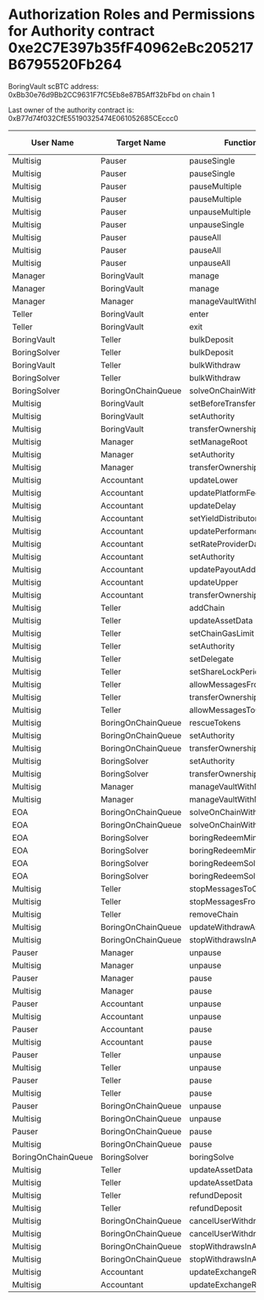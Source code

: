 # Authorization Roles and Permissions for Authority contract 0xe2C7E397b35fF40962eBc205217B6795520Fb264

BoringVault scBTC address: 0xBb30e76d9Bb2CC9631F7fC5Eb8e87B5Aff32bFbd on chain 1

Last owner of the authority contract is: 0xB77d74f032CfE55190325474E061052685CEccc0

| User Name | Target Name | Function Names | Function Signatures | User Address | Target Address |
|-----------|-------------|----------------|-------------------|--------------|----------------|
| Multisig | Pauser | pauseSingle | 0x6fa02012 | 0x8D3e2ede20B3Bbe781C88Bdaf472E1e265f38Db8 | 0x1047426B4927d1569FE0B99259Bd204165792e65 |
| Multisig | Pauser | pauseSingle | 0x6fa02012 | 0x7Ad69d482b56062b6e76D6e645FC5bFCB97C93b5 | 0x1047426B4927d1569FE0B99259Bd204165792e65 |
| Multisig | Pauser | pauseMultiple | 0x1414a737 | 0x8D3e2ede20B3Bbe781C88Bdaf472E1e265f38Db8 | 0x1047426B4927d1569FE0B99259Bd204165792e65 |
| Multisig | Pauser | pauseMultiple | 0x1414a737 | 0x7Ad69d482b56062b6e76D6e645FC5bFCB97C93b5 | 0x1047426B4927d1569FE0B99259Bd204165792e65 |
| Multisig | Pauser | unpauseMultiple | 0x2a578b95 | 0xB77d74f032CfE55190325474E061052685CEccc0 | 0x1047426B4927d1569FE0B99259Bd204165792e65 |
| Multisig | Pauser | unpauseSingle | 0x4ed1a7ed | 0xB77d74f032CfE55190325474E061052685CEccc0 | 0x1047426B4927d1569FE0B99259Bd204165792e65 |
| Multisig | Pauser | pauseAll | 0x595c6a67 | 0x8D3e2ede20B3Bbe781C88Bdaf472E1e265f38Db8 | 0x1047426B4927d1569FE0B99259Bd204165792e65 |
| Multisig | Pauser | pauseAll | 0x595c6a67 | 0x7Ad69d482b56062b6e76D6e645FC5bFCB97C93b5 | 0x1047426B4927d1569FE0B99259Bd204165792e65 |
| Multisig | Pauser | unpauseAll | 0x8a2ddd03 | 0xB77d74f032CfE55190325474E061052685CEccc0 | 0x1047426B4927d1569FE0B99259Bd204165792e65 |
| Manager | BoringVault | manage | 0x224d8703 | 0x5dA93667DCc58b71726aFC595f116A6F166F9aeD | 0xBb30e76d9Bb2CC9631F7fC5Eb8e87B5Aff32bFbd |
| Manager | BoringVault | manage | 0xf6e715d0 | 0x5dA93667DCc58b71726aFC595f116A6F166F9aeD | 0xBb30e76d9Bb2CC9631F7fC5Eb8e87B5Aff32bFbd |
| Manager | Manager | manageVaultWithMerkleVerification | 0x244b0f6a | 0x5dA93667DCc58b71726aFC595f116A6F166F9aeD | 0x5dA93667DCc58b71726aFC595f116A6F166F9aeD |
| Teller | BoringVault | enter | 0x39d6ba32 | 0xAce7DEFe3b94554f0704d8d00F69F273A0cFf079 | 0xBb30e76d9Bb2CC9631F7fC5Eb8e87B5Aff32bFbd |
| Teller | BoringVault | exit | 0x18457e61 | 0xAce7DEFe3b94554f0704d8d00F69F273A0cFf079 | 0xBb30e76d9Bb2CC9631F7fC5Eb8e87B5Aff32bFbd |
| BoringVault | Teller | bulkDeposit | 0x9d574420 | 0x309f25d839A2fe225E80210e110C99150Db98AAF | 0xAce7DEFe3b94554f0704d8d00F69F273A0cFf079 |
| BoringSolver | Teller | bulkDeposit | 0x9d574420 | 0x921bBB663A0164c9867e494B8E0331B84213a984 | 0xAce7DEFe3b94554f0704d8d00F69F273A0cFf079 |
| BoringVault | Teller | bulkWithdraw | 0x3e64ce99 | 0x309f25d839A2fe225E80210e110C99150Db98AAF | 0xAce7DEFe3b94554f0704d8d00F69F273A0cFf079 |
| BoringSolver | Teller | bulkWithdraw | 0x3e64ce99 | 0x921bBB663A0164c9867e494B8E0331B84213a984 | 0xAce7DEFe3b94554f0704d8d00F69F273A0cFf079 |
| BoringSolver | BoringOnChainQueue | solveOnChainWithdraws | 0x412638dc | 0x921bBB663A0164c9867e494B8E0331B84213a984 | 0x488000E6a0CfC32DCB3f37115e759aF50F55b48B |
| Multisig | BoringVault | setBeforeTransferHook | 0x8929565f | 0xB77d74f032CfE55190325474E061052685CEccc0 | 0xBb30e76d9Bb2CC9631F7fC5Eb8e87B5Aff32bFbd |
| Multisig | BoringVault | setAuthority | 0x7a9e5e4b | 0xB77d74f032CfE55190325474E061052685CEccc0 | 0xBb30e76d9Bb2CC9631F7fC5Eb8e87B5Aff32bFbd |
| Multisig | BoringVault | transferOwnership | 0xf2fde38b | 0xB77d74f032CfE55190325474E061052685CEccc0 | 0xBb30e76d9Bb2CC9631F7fC5Eb8e87B5Aff32bFbd |
| Multisig | Manager | setManageRoot | 0x21801a99 | 0xB77d74f032CfE55190325474E061052685CEccc0 | 0x5dA93667DCc58b71726aFC595f116A6F166F9aeD |
| Multisig | Manager | setAuthority | 0x7a9e5e4b | 0xB77d74f032CfE55190325474E061052685CEccc0 | 0x5dA93667DCc58b71726aFC595f116A6F166F9aeD |
| Multisig | Manager | transferOwnership | 0xf2fde38b | 0xB77d74f032CfE55190325474E061052685CEccc0 | 0x5dA93667DCc58b71726aFC595f116A6F166F9aeD |
| Multisig | Accountant | updateLower | 0x207ec0e7 | 0xB77d74f032CfE55190325474E061052685CEccc0 | 0xC1a2C650D2DcC8EAb3D8942477De71be52318Acb |
| Multisig | Accountant | updatePlatformFee | 0xafb06952 | 0xB77d74f032CfE55190325474E061052685CEccc0 | 0xC1a2C650D2DcC8EAb3D8942477De71be52318Acb |
| Multisig | Accountant | updateDelay | 0x6a054dc9 | 0xB77d74f032CfE55190325474E061052685CEccc0 | 0xC1a2C650D2DcC8EAb3D8942477De71be52318Acb |
| Multisig | Accountant | setYieldDistributor | 0x3038a60d | 0xB77d74f032CfE55190325474E061052685CEccc0 | 0xC1a2C650D2DcC8EAb3D8942477De71be52318Acb |
| Multisig | Accountant | updatePerformanceFee | 0x709ac1c3 | 0xB77d74f032CfE55190325474E061052685CEccc0 | 0xC1a2C650D2DcC8EAb3D8942477De71be52318Acb |
| Multisig | Accountant | setRateProviderData | 0x4d8be07e | 0xB77d74f032CfE55190325474E061052685CEccc0 | 0xC1a2C650D2DcC8EAb3D8942477De71be52318Acb |
| Multisig | Accountant | setAuthority | 0x7a9e5e4b | 0xB77d74f032CfE55190325474E061052685CEccc0 | 0xC1a2C650D2DcC8EAb3D8942477De71be52318Acb |
| Multisig | Accountant | updatePayoutAddress | 0x56200819 | 0xB77d74f032CfE55190325474E061052685CEccc0 | 0xC1a2C650D2DcC8EAb3D8942477De71be52318Acb |
| Multisig | Accountant | updateUpper | 0x634da58f | 0xB77d74f032CfE55190325474E061052685CEccc0 | 0xC1a2C650D2DcC8EAb3D8942477De71be52318Acb |
| Multisig | Accountant | transferOwnership | 0xf2fde38b | 0xB77d74f032CfE55190325474E061052685CEccc0 | 0xC1a2C650D2DcC8EAb3D8942477De71be52318Acb |
| Multisig | Teller | addChain | 0x34dafd6b | 0xB77d74f032CfE55190325474E061052685CEccc0 | 0xAce7DEFe3b94554f0704d8d00F69F273A0cFf079 |
| Multisig | Teller | updateAssetData | 0x8dfd8ba1 | 0xB77d74f032CfE55190325474E061052685CEccc0 | 0xAce7DEFe3b94554f0704d8d00F69F273A0cFf079 |
| Multisig | Teller | setChainGasLimit | 0x1568fc58 | 0xB77d74f032CfE55190325474E061052685CEccc0 | 0xAce7DEFe3b94554f0704d8d00F69F273A0cFf079 |
| Multisig | Teller | setAuthority | 0x7a9e5e4b | 0xB77d74f032CfE55190325474E061052685CEccc0 | 0xAce7DEFe3b94554f0704d8d00F69F273A0cFf079 |
| Multisig | Teller | setDelegate | 0xca5eb5e1 | 0xB77d74f032CfE55190325474E061052685CEccc0 | 0xAce7DEFe3b94554f0704d8d00F69F273A0cFf079 |
| Multisig | Teller | setShareLockPeriod | 0x12056e2d | 0xB77d74f032CfE55190325474E061052685CEccc0 | 0xAce7DEFe3b94554f0704d8d00F69F273A0cFf079 |
| Multisig | Teller | allowMessagesFromChain | 0x202eac57 | 0xB77d74f032CfE55190325474E061052685CEccc0 | 0xAce7DEFe3b94554f0704d8d00F69F273A0cFf079 |
| Multisig | Teller | transferOwnership | 0xf2fde38b | 0xB77d74f032CfE55190325474E061052685CEccc0 | 0xAce7DEFe3b94554f0704d8d00F69F273A0cFf079 |
| Multisig | Teller | allowMessagesToChain | 0xb5ba6182 | 0xB77d74f032CfE55190325474E061052685CEccc0 | 0xAce7DEFe3b94554f0704d8d00F69F273A0cFf079 |
| Multisig | BoringOnChainQueue | rescueTokens | 0x0bf6cab7 | 0xB77d74f032CfE55190325474E061052685CEccc0 | 0x488000E6a0CfC32DCB3f37115e759aF50F55b48B |
| Multisig | BoringOnChainQueue | setAuthority | 0x7a9e5e4b | 0xB77d74f032CfE55190325474E061052685CEccc0 | 0x488000E6a0CfC32DCB3f37115e759aF50F55b48B |
| Multisig | BoringOnChainQueue | transferOwnership | 0xf2fde38b | 0xB77d74f032CfE55190325474E061052685CEccc0 | 0x488000E6a0CfC32DCB3f37115e759aF50F55b48B |
| Multisig | BoringSolver | setAuthority | 0x7a9e5e4b | 0xB77d74f032CfE55190325474E061052685CEccc0 | 0x921bBB663A0164c9867e494B8E0331B84213a984 |
| Multisig | BoringSolver | transferOwnership | 0xf2fde38b | 0xB77d74f032CfE55190325474E061052685CEccc0 | 0x921bBB663A0164c9867e494B8E0331B84213a984 |
| Multisig | Manager | manageVaultWithMerkleVerification | 0x244b0f6a | 0x7Ad69d482b56062b6e76D6e645FC5bFCB97C93b5 | 0x5dA93667DCc58b71726aFC595f116A6F166F9aeD |
| Multisig | Manager | manageVaultWithMerkleVerification | 0x244b0f6a | 0x8D3e2ede20B3Bbe781C88Bdaf472E1e265f38Db8 | 0x5dA93667DCc58b71726aFC595f116A6F166F9aeD |
| EOA | BoringOnChainQueue | solveOnChainWithdraws | 0x412638dc | 0xf8553c8552f906C19286F21711721E206EE4909E | 0x488000E6a0CfC32DCB3f37115e759aF50F55b48B |
| EOA | BoringOnChainQueue | solveOnChainWithdraws | 0x412638dc | 0xD23086C4e450cAAF55704EbC03875A04B4716CA2 | 0x488000E6a0CfC32DCB3f37115e759aF50F55b48B |
| EOA | BoringSolver | boringRedeemMintSolve | 0xff011b62 | 0xf8553c8552f906C19286F21711721E206EE4909E | 0x921bBB663A0164c9867e494B8E0331B84213a984 |
| EOA | BoringSolver | boringRedeemMintSolve | 0xff011b62 | 0xD23086C4e450cAAF55704EbC03875A04B4716CA2 | 0x921bBB663A0164c9867e494B8E0331B84213a984 |
| EOA | BoringSolver | boringRedeemSolve | 0xb7532db2 | 0xf8553c8552f906C19286F21711721E206EE4909E | 0x921bBB663A0164c9867e494B8E0331B84213a984 |
| EOA | BoringSolver | boringRedeemSolve | 0xb7532db2 | 0xD23086C4e450cAAF55704EbC03875A04B4716CA2 | 0x921bBB663A0164c9867e494B8E0331B84213a984 |
| Multisig | Teller | stopMessagesToChain | 0x45ad6063 | 0xB77d74f032CfE55190325474E061052685CEccc0 | 0xAce7DEFe3b94554f0704d8d00F69F273A0cFf079 |
| Multisig | Teller | stopMessagesFromChain | 0xd555f368 | 0xB77d74f032CfE55190325474E061052685CEccc0 | 0xAce7DEFe3b94554f0704d8d00F69F273A0cFf079 |
| Multisig | Teller | removeChain | 0x55a2d64d | 0xB77d74f032CfE55190325474E061052685CEccc0 | 0xAce7DEFe3b94554f0704d8d00F69F273A0cFf079 |
| Multisig | BoringOnChainQueue | updateWithdrawAsset | 0xeed4b3f8 | 0xB77d74f032CfE55190325474E061052685CEccc0 | 0x488000E6a0CfC32DCB3f37115e759aF50F55b48B |
| Multisig | BoringOnChainQueue | stopWithdrawsInAsset | 0x74732728 | 0xB77d74f032CfE55190325474E061052685CEccc0 | 0x488000E6a0CfC32DCB3f37115e759aF50F55b48B |
| Pauser | Manager | unpause | 0x3f4ba83a | 0x1047426B4927d1569FE0B99259Bd204165792e65 | 0x5dA93667DCc58b71726aFC595f116A6F166F9aeD |
| Multisig | Manager | unpause | 0x3f4ba83a | 0xB77d74f032CfE55190325474E061052685CEccc0 | 0x5dA93667DCc58b71726aFC595f116A6F166F9aeD |
| Pauser | Manager | pause | 0x8456cb59 | 0x1047426B4927d1569FE0B99259Bd204165792e65 | 0x5dA93667DCc58b71726aFC595f116A6F166F9aeD |
| Multisig | Manager | pause | 0x8456cb59 | 0xB77d74f032CfE55190325474E061052685CEccc0 | 0x5dA93667DCc58b71726aFC595f116A6F166F9aeD |
| Pauser | Accountant | unpause | 0x3f4ba83a | 0x1047426B4927d1569FE0B99259Bd204165792e65 | 0xC1a2C650D2DcC8EAb3D8942477De71be52318Acb |
| Multisig | Accountant | unpause | 0x3f4ba83a | 0xB77d74f032CfE55190325474E061052685CEccc0 | 0xC1a2C650D2DcC8EAb3D8942477De71be52318Acb |
| Pauser | Accountant | pause | 0x8456cb59 | 0x1047426B4927d1569FE0B99259Bd204165792e65 | 0xC1a2C650D2DcC8EAb3D8942477De71be52318Acb |
| Multisig | Accountant | pause | 0x8456cb59 | 0xB77d74f032CfE55190325474E061052685CEccc0 | 0xC1a2C650D2DcC8EAb3D8942477De71be52318Acb |
| Pauser | Teller | unpause | 0x3f4ba83a | 0x1047426B4927d1569FE0B99259Bd204165792e65 | 0xAce7DEFe3b94554f0704d8d00F69F273A0cFf079 |
| Multisig | Teller | unpause | 0x3f4ba83a | 0xB77d74f032CfE55190325474E061052685CEccc0 | 0xAce7DEFe3b94554f0704d8d00F69F273A0cFf079 |
| Pauser | Teller | pause | 0x8456cb59 | 0x1047426B4927d1569FE0B99259Bd204165792e65 | 0xAce7DEFe3b94554f0704d8d00F69F273A0cFf079 |
| Multisig | Teller | pause | 0x8456cb59 | 0xB77d74f032CfE55190325474E061052685CEccc0 | 0xAce7DEFe3b94554f0704d8d00F69F273A0cFf079 |
| Pauser | BoringOnChainQueue | unpause | 0x3f4ba83a | 0x1047426B4927d1569FE0B99259Bd204165792e65 | 0x488000E6a0CfC32DCB3f37115e759aF50F55b48B |
| Multisig | BoringOnChainQueue | unpause | 0x3f4ba83a | 0xB77d74f032CfE55190325474E061052685CEccc0 | 0x488000E6a0CfC32DCB3f37115e759aF50F55b48B |
| Pauser | BoringOnChainQueue | pause | 0x8456cb59 | 0x1047426B4927d1569FE0B99259Bd204165792e65 | 0x488000E6a0CfC32DCB3f37115e759aF50F55b48B |
| Multisig | BoringOnChainQueue | pause | 0x8456cb59 | 0xB77d74f032CfE55190325474E061052685CEccc0 | 0x488000E6a0CfC32DCB3f37115e759aF50F55b48B |
| BoringOnChainQueue | BoringSolver | boringSolve | 0x67aa0416 | 0x488000E6a0CfC32DCB3f37115e759aF50F55b48B | 0x921bBB663A0164c9867e494B8E0331B84213a984 |
| Multisig | Teller | updateAssetData | 0x8dfd8ba1 | 0x7Ad69d482b56062b6e76D6e645FC5bFCB97C93b5 | 0xAce7DEFe3b94554f0704d8d00F69F273A0cFf079 |
| Multisig | Teller | updateAssetData | 0x8dfd8ba1 | 0x8D3e2ede20B3Bbe781C88Bdaf472E1e265f38Db8 | 0xAce7DEFe3b94554f0704d8d00F69F273A0cFf079 |
| Multisig | Teller | refundDeposit | 0x46b563f4 | 0x7Ad69d482b56062b6e76D6e645FC5bFCB97C93b5 | 0xAce7DEFe3b94554f0704d8d00F69F273A0cFf079 |
| Multisig | Teller | refundDeposit | 0x46b563f4 | 0x8D3e2ede20B3Bbe781C88Bdaf472E1e265f38Db8 | 0xAce7DEFe3b94554f0704d8d00F69F273A0cFf079 |
| Multisig | BoringOnChainQueue | cancelUserWithdraws | 0x9fff7e2a | 0x7Ad69d482b56062b6e76D6e645FC5bFCB97C93b5 | 0x488000E6a0CfC32DCB3f37115e759aF50F55b48B |
| Multisig | BoringOnChainQueue | cancelUserWithdraws | 0x9fff7e2a | 0x8D3e2ede20B3Bbe781C88Bdaf472E1e265f38Db8 | 0x488000E6a0CfC32DCB3f37115e759aF50F55b48B |
| Multisig | BoringOnChainQueue | stopWithdrawsInAsset | 0x74732728 | 0x7Ad69d482b56062b6e76D6e645FC5bFCB97C93b5 | 0x488000E6a0CfC32DCB3f37115e759aF50F55b48B |
| Multisig | BoringOnChainQueue | stopWithdrawsInAsset | 0x74732728 | 0x8D3e2ede20B3Bbe781C88Bdaf472E1e265f38Db8 | 0x488000E6a0CfC32DCB3f37115e759aF50F55b48B |
| Multisig | Accountant | updateExchangeRate | 0x3458113d | 0x7Ad69d482b56062b6e76D6e645FC5bFCB97C93b5 | 0xC1a2C650D2DcC8EAb3D8942477De71be52318Acb |
| Multisig | Accountant | updateExchangeRate | 0x3458113d | 0x8D3e2ede20B3Bbe781C88Bdaf472E1e265f38Db8 | 0xC1a2C650D2DcC8EAb3D8942477De71be52318Acb |
